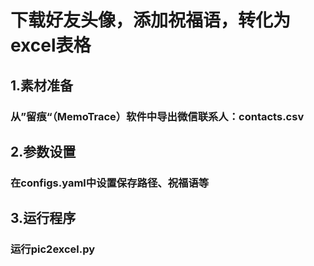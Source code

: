 # 下载好友头像，添加祝福语，转化为excel表格
## 1.素材准备
### 从”留痕“（MemoTrace）软件中导出微信联系人：contacts.csv
## 2.参数设置
### 在configs.yaml中设置保存路径、祝福语等
## 3.运行程序
### 运行pic2excel.py